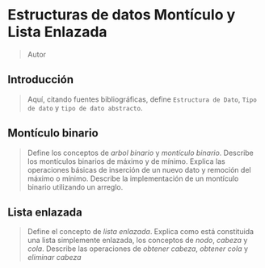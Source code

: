 # Estructuras de datos Montículo y Lista Enlazada

> Autor

## Introducción

> Aquí, citando fuentes bibliográficas, define `Estructura de Dato`,
`Tipo de dato` y `tipo de dato abstracto`.

## Montículo binario

> Define los conceptos de *arbol binario* y *montículo binario*. Describe
los montículos binarios de máximo y de mínimo. Explica las operaciones básicas
de inserción de un nuevo dato y remoción del máximo o mínimo. Describe la
implementación de un montículo binario utilizando un arreglo.

## Lista enlazada

> Define el concepto de *lista enlazada*. Explica como está constituida una
lista simplemente enlazada, los conceptos de *nodo*, *cabeza* y *cola*.
Describe las operaciones de *obtener cabeza*, *obtener cola* y *eliminar cabeza*
